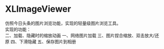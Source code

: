 # XLImageViewer
仿照今日头条的图片浏览功能，实现的轻量级图片浏览工具。<br>
实现的功能：<br>
二、加载、隐藏时的缩放动画
一、网络图片加载
三、图片捏合缩放、双击放大/还原
四、下滑隐藏
五、保存图片到相册

